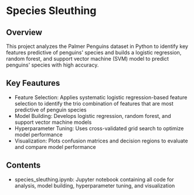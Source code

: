 # Species Sleuthing

## Overview

This project analyzes the Palmer Penguins dataset in Python to identify key features predictive of penguins' species and builds a logistic regression, random forest, and support vector machine (SVM) model to predict penguins' species with high accuracy.

## Key Feautures 

- Feature Selection: Applies systematic logistic regression-based feature selection to identify the trio combination of features
that are most predictive of penguin species
- Model Building: Develops logistic regression, random forest, and support vector machine models
- Hyperparameter Tuning: Uses cross-validated grid search to optimize model performance
- Visualization: Plots confusion matrices and decision regions to evaluate and compare model performance
 
## Contents

- species_sleuthing.ipynb: Jupyter notebook containing all code for analysis, model building, hyperparameter tuning, and visualization
